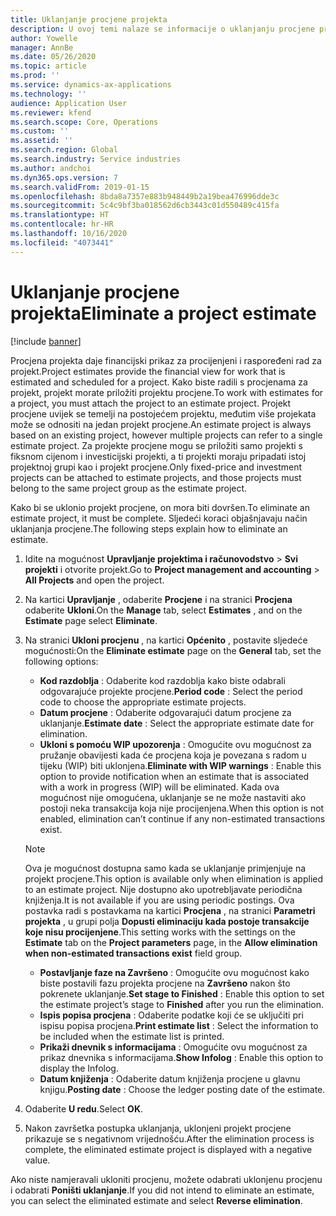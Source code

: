 ```yaml
---
title: Uklanjanje procjene projekta
description: U ovoj temi nalaze se informacije o uklanjanju procjene projekta nakon što se dovrši.
author: Yowelle
manager: AnnBe
ms.date: 05/26/2020
ms.topic: article
ms.prod: ''
ms.service: dynamics-ax-applications
ms.technology: ''
audience: Application User
ms.reviewer: kfend
ms.search.scope: Core, Operations
ms.custom: ''
ms.assetid: ''
ms.search.region: Global
ms.search.industry: Service industries
ms.author: andchoi
ms.dyn365.ops.version: 7
ms.search.validFrom: 2019-01-15
ms.openlocfilehash: 8bda8a7357e883b948449b2a19bea476996dde3c
ms.sourcegitcommit: 5c4c9bf3ba018562d6cb3443c01d550489c415fa
ms.translationtype: HT
ms.contentlocale: hr-HR
ms.lasthandoff: 10/16/2020
ms.locfileid: "4073441"
---
```

# <a name="eliminate-a-project-estimate"></a><span data-ttu-id="12017-103">Uklanjanje procjene projekta</span><span class="sxs-lookup"><span data-stu-id="12017-103">Eliminate a project estimate</span></span>

[!include [banner](../includes/banner.md)]

<span data-ttu-id="12017-104">Procjena projekta daje financijski prikaz za procijenjeni i raspoređeni rad za projekt.</span><span class="sxs-lookup"><span data-stu-id="12017-104">Project estimates provide the financial view for work that is estimated and scheduled for a project.</span></span> <span data-ttu-id="12017-105">Kako biste radili s procjenama za projekt, projekt morate priložiti projektu procjene.</span><span class="sxs-lookup"><span data-stu-id="12017-105">To work with estimates for a project, you must attach the project to an estimate project.</span></span> <span data-ttu-id="12017-106">Projekt procjene uvijek se temelji na postojećem projektu, međutim više projekata može se odnositi na jedan projekt procjene.</span><span class="sxs-lookup"><span data-stu-id="12017-106">An estimate project is always based on an existing project, however multiple projects can refer to a single estimate project.</span></span> <span data-ttu-id="12017-107">Za projekte procjene mogu se priložiti samo projekti s fiksnom cijenom i investicijski projekti, a ti projekti moraju pripadati istoj projektnoj grupi kao i projekt procjene.</span><span class="sxs-lookup"><span data-stu-id="12017-107">Only fixed-price and investment projects can be attached to estimate projects, and those projects must belong to the same project group as the estimate project.</span></span>

<span data-ttu-id="12017-108">Kako bi se uklonio projekt procjene, on mora biti dovršen.</span><span class="sxs-lookup"><span data-stu-id="12017-108">To eliminate an estimate project, it must be complete.</span></span> <span data-ttu-id="12017-109">Sljedeći koraci objašnjavaju način uklanjanja procjene.</span><span class="sxs-lookup"><span data-stu-id="12017-109">The following steps explain how to eliminate an estimate.</span></span>

1. <span data-ttu-id="12017-110">Idite na mogućnost **Upravljanje projektima i računovodstvo** > **Svi projekti** i otvorite projekt.</span><span class="sxs-lookup"><span data-stu-id="12017-110">Go to **Project management and accounting** > **All Projects** and open the project.</span></span> 
2. <span data-ttu-id="12017-111">Na kartici **Upravljanje** , odaberite **Procjene** i na stranici **Procjena** odaberite **Ukloni**.</span><span class="sxs-lookup"><span data-stu-id="12017-111">On the **Manage** tab, select **Estimates** , and on the **Estimate** page select **Eliminate**.</span></span>
3. <span data-ttu-id="12017-112">Na stranici **Ukloni procjenu** , na kartici **Općenito** , postavite sljedeće mogućnosti:</span><span class="sxs-lookup"><span data-stu-id="12017-112">On the **Eliminate estimate** page on the **General** tab, set the following options:</span></span>

   - <span data-ttu-id="12017-113">**Kod razdoblja** : Odaberite kod razdoblja kako biste odabrali odgovarajuće projekte procjene.</span><span class="sxs-lookup"><span data-stu-id="12017-113">**Period code** : Select the period code to choose the appropriate estimate projects.</span></span> 
   - <span data-ttu-id="12017-114">**Datum procjene** : Odaberite odgovarajući datum procjene za uklanjanje.</span><span class="sxs-lookup"><span data-stu-id="12017-114">**Estimate date** : Select the appropriate estimate date for elimination.</span></span>
   - <span data-ttu-id="12017-115">**Ukloni s pomoću WIP upozorenja** : Omogućite ovu mogućnost za pružanje obavijesti kada će procjena koja je povezana s radom u tijeku (WIP) biti uklonjena.</span><span class="sxs-lookup"><span data-stu-id="12017-115">**Eliminate with WIP warnings** : Enable this option to provide notification when an estimate that is associated with a work in progress (WIP) will be eliminated.</span></span> <span data-ttu-id="12017-116">Kada ova mogućnost nije omogućena, uklanjanje se ne može nastaviti ako postoji neka transakcija koja nije procijenjena.</span><span class="sxs-lookup"><span data-stu-id="12017-116">When this option is not enabled, elimination can’t continue if any non-estimated transactions exist.</span></span> 
   > [!NOTE]
   > <span data-ttu-id="12017-117">Ova je mogućnost dostupna samo kada se uklanjanje primjenjuje na projekt procjene.</span><span class="sxs-lookup"><span data-stu-id="12017-117">This option is available only when elimination is applied to an estimate project.</span></span> <span data-ttu-id="12017-118">Nije dostupno ako upotrebljavate periodična knjiženja.</span><span class="sxs-lookup"><span data-stu-id="12017-118">It is not available if you are using periodic postings.</span></span> <span data-ttu-id="12017-119">Ova postavka radi s postavkama na kartici **Procjena** , na stranici **Parametri projekta** , u grupi polja **Dopusti eliminaciju kada postoje transakcije koje nisu procijenjene**.</span><span class="sxs-lookup"><span data-stu-id="12017-119">This setting works with the settings on the **Estimate** tab on the **Project parameters** page, in the **Allow elimination when non-estimated transactions exist** field group.</span></span>
   - <span data-ttu-id="12017-120">**Postavljanje faze na Završeno** : Omogućite ovu mogućnost kako biste postavili fazu projekta procjene na **Završeno** nakon što pokrenete uklanjanje.</span><span class="sxs-lookup"><span data-stu-id="12017-120">**Set stage to Finished** : Enable this option to set the estimate project’s stage to **Finished** after you run the elimination.</span></span>
   - <span data-ttu-id="12017-121">**Ispis popisa procjena** : Odaberite podatke koji će se uključiti pri ispisu popisa procjena.</span><span class="sxs-lookup"><span data-stu-id="12017-121">**Print estimate list** : Select the information to be included when the estimate list is printed.</span></span>
   - <span data-ttu-id="12017-122">**Prikaži dnevnik s informacijama** : Omogućite ovu mogućnost za prikaz dnevnika s informacijama.</span><span class="sxs-lookup"><span data-stu-id="12017-122">**Show Infolog** : Enable this option to display the Infolog.</span></span>
   - <span data-ttu-id="12017-123">**Datum knjiženja** : Odaberite datum knjiženja procjene u glavnu knjigu.</span><span class="sxs-lookup"><span data-stu-id="12017-123">**Posting date** : Choose the ledger posting date of the estimate.</span></span>

4.  <span data-ttu-id="12017-124">Odaberite **U redu**.</span><span class="sxs-lookup"><span data-stu-id="12017-124">Select **OK**.</span></span>
5. <span data-ttu-id="12017-125">Nakon završetka postupka uklanjanja, uklonjeni projekt procjene prikazuje se s negativnom vrijednošću.</span><span class="sxs-lookup"><span data-stu-id="12017-125">After the elimination process is complete, the eliminated estimate project is displayed with a negative value.</span></span> 

<span data-ttu-id="12017-126">Ako niste namjeravali ukloniti procjenu, možete odabrati uklonjenu procjenu i odabrati **Poništi uklanjanje**.</span><span class="sxs-lookup"><span data-stu-id="12017-126">If you did not intend to eliminate an estimate, you can select the eliminated estimate and select **Reverse elimination**.</span></span>   
